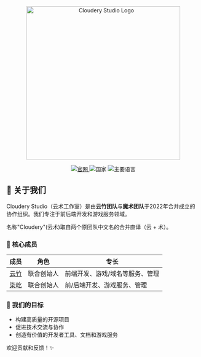 <div align="center">
  <img src="https://github.com/user-attachments/assets/e5cff8f9-898e-4c21-b7cb-5cb6dc2c68f7" width="400" alt="Cloudery Studio Logo">
  
  <p>
    <a href="https://cldery.com">
      <img src="https://img.shields.io/badge/WEBSITE-blue?style=for-the-badge" alt="官网">
    </a>
    <img src="https://img.shields.io/badge/COUNTRY-China-red?style=for-the-badge" alt="国家">
    <img src="https://img.shields.io/badge/LANGUAGE-Chinese-%23097969?style=for-the-badge" alt="主要语言">
  </p>
</div>

## 🌟 关于我们

Cloudery Studio（云术工作室）是由**云竹团队**与**魔术团队**于2022年合并成立的协作组织。我们专注于前后端开发和游戏服务领域。

名称"Cloudery"(云术)取自两个原团队中文名的合并直译（云 + 术）。

### 👥 核心成员

| 成员 | 角色 | 专长 |
|------|------|------|
| [云竹](https://github.com/yunzhu666) | 联合创始人 | 前端开发、游戏/域名等服务、管理 |
| [柒屹](https://github.com/JustQiyi) | 联合创始人 | 前/后端开发、游戏服务、管理 |

### 🚀 我们的目标

- 构建高质量的开源项目
- 促进技术交流与协作
- 创造有价值的开发者工具、文档和游戏服务

欢迎贡献和反馈！✨
